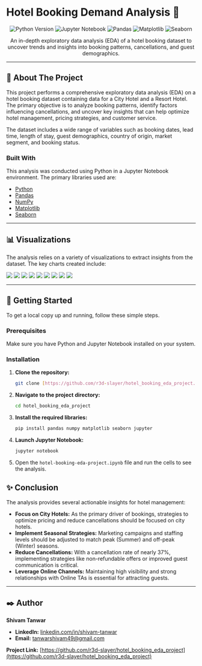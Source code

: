 # Hotel Booking Demand Analysis 🏨

<p align="center">
  <img src="https://img.shields.io/badge/Python-3.8%2B-blue.svg" alt="Python Version">
  <img src="https://img.shields.io/badge/Jupyter-Notebook-orange.svg" alt="Jupyter Notebook">
  <img src="https://img.shields.io/badge/Pandas-2.0.3-green.svg" alt="Pandas">
  <img src="https://img.shields.io/badge/Matplotlib-3.7.2-red.svg" alt="Matplotlib">
  <img src="https://img.shields.io/badge/Seaborn-0.12.2-purple.svg" alt="Seaborn">
</p>

<p align="center">
An in-depth exploratory data analysis (EDA) of a hotel booking dataset to uncover trends and insights into booking patterns, cancellations, and guest demographics.
</p>

---

## 📝 About The Project

This project performs a comprehensive exploratory data analysis (EDA) on a hotel booking dataset containing data for a City Hotel and a Resort Hotel. The primary objective is to analyze booking patterns, identify factors influencing cancellations, and uncover key insights that can help optimize hotel management, pricing strategies, and customer service.

The dataset includes a wide range of variables such as booking dates, lead time, length of stay, guest demographics, country of origin, market segment, and booking status.

### Built With
This analysis was conducted using Python in a Jupyter Notebook environment. The primary libraries used are:
* [Python](https://www.python.org/)
* [Pandas](https://pandas.pydata.org/)
* [NumPy](https://numpy.org/)
* [Matplotlib](https://matplotlib.org/)
* [Seaborn](https://seaborn.pydata.org/)

---

## 📊 Visualizations

The analysis relies on a variety of visualizations to extract insights from the dataset. The key charts created include:


<img src="./images/reservation-status.png">
<img src="./images/cancellation-status.png">
<img src="./images/cancellation-status-in-different-hotels.png">
<img src="./images/average-daily-rate.png">
<img src="./images/reservation-per-month.png">
<img src="./images/adr-per-month.png">
<img src="./images/countries-cancellation.png">
<img src="./images/adr-cancellation-16-17.png">
<img src="./images/waitinglist-cancellation.png">


---

## 🚀 Getting Started

To get a local copy up and running, follow these simple steps.

### Prerequisites
Make sure you have Python and Jupyter Notebook installed on your system.

### Installation
1.  **Clone the repository:**
    ```sh
    git clone [https://github.com/r3d-slayer/hotel_booking_eda_project.git](https://github.com/r3d-slayer/hotel_booking_eda_project.git)
    ```
2.  **Navigate to the project directory:**
    ```sh
    cd hotel_booking_eda_project
    ```
3.  **Install the required libraries:**
    ```sh
    pip install pandas numpy matplotlib seaborn jupyter
    ```
4.  **Launch Jupyter Notebook:**
    ```sh
    jupyter notebook
    ```
5.  Open the `hotel-booking-eda-project.ipynb` file and run the cells to see the analysis.



## ✨ Conclusion

The analysis provides several actionable insights for hotel management:

* **Focus on City Hotels:** As the primary driver of bookings, strategies to optimize pricing and reduce cancellations should be focused on city hotels.
* **Implement Seasonal Strategies:** Marketing campaigns and staffing levels should be adjusted to match peak (Summer) and off-peak (Winter) seasons.
* **Reduce Cancellations:** With a cancellation rate of nearly 37%, implementing strategies like non-refundable offers or improved guest communication is critical.
* **Leverage Online Channels:** Maintaining high visibility and strong relationships with Online TAs is essential for attracting guests.

---

## ✒️ Author

**Shivam Tanwar**

- **LinkedIn:** [linkedin.com/in/shivam-tanwar](www.linkedin.com/in/shivam-tanwar-693547331)
- **Email:** [tanwarshivam49@gmail.com](mailto:tanwarshivam49@gmail.com)

**Project Link:** [https://github.com/r3d-slayer/hotel_booking_eda_project](https://github.com/r3d-slayer/hotel_booking_eda_project)
